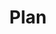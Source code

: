 ---
title: Plan
layout: "plan"

plan:
    enable: true
    heading: At Hyggelig, we believe in keeping things simple and focusing on building a strong community of remote workers who have settled in Lisbon.
    detail: "That's why we only offer one monthly pass package that includes all of the amenities you need for a comfortable and productive workday."
    plan_title: The Plan - €200 
    points:
        - 24/7 access to our bright and comfortable coworking space
        - A dedicated desk to call your own
        - Ergonomic chairs and height-adjustable desks
        - High-speed gigabit internet and Wifi 6
        - Printer and scanner access
        - Fully stocked kitchen with free coffee, tea, & cookies
        - Storage lockers for personal belongings
        - Access to a call booth and meeting room

    
fourth_section:
    enable: true
    heading: Located in the Coolest Neighbourhood in lisbon
    btn: Visit Us
    btn_link: /about/
---